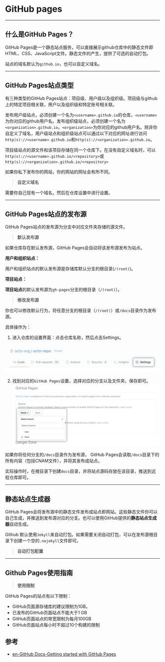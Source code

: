 # GitHub pages

---

## 什么是GitHub Pages？

GitHub Pages是一个静态站点服务，可以直接展示github仓库中的静态文件即HTML、CSS、JavaScript文件。静态文件的产生，提供了可选的自动打包。

站点的域名默认为`github.io`，也可以自定义域名。

---

## GitHub Pages站点类型

有三种类型的GitHub Pages站点：项目级、用户级以及组织级。项目级与github上的特定项目相关联，用户以及组织级和特定账号相关联。

发布用户级站点，必须创建一个名为`<username>.github.io`的仓库，`<username>`为你对应的github用户名。发布组织级站点，必须创建一个名为`<organization>.github.io`，`<organization>`为你对应的github用户名。除非你自定义了域名，用户级站点和组织级站点可以通过以下对应的网址进行访问`http(s)://<username>.github.io`和`http(s)://<organization>.github.io`。

项目级站点的源文件和该项目存储在同一个仓库下。在没有自定义域名时，可以`http(s)://<username>.github.io/<repository>`或`http(s)://<organization>.github.io/<repository>`

如果你私下发布你的网站，你的网站的网址会有所不同。

> **自定义域名**

需要你自己现有一个域名，然后在仓库设置中进行设置。

---

## GitHub Pages站点的发布源

GitHub Pages站点的发布源为分支中对应文件夹存储的源文件。

> **默认发布源**

如果仓库存在默认发布源，GitHub Pages会自动将该发布源发布为站点。

**用户和组织站点：**

用户和组织站点的默认发布源是存储库默认分支的根目录(`/(root)`)。

**项目站点：**

**项目站点**的默认发布源为`gh-pages`分支的根目录（`/(root)`）。

> **修改发布源**

你也可以修改默认行为，将任意分支的根目录（`/(root)`）或`/docs`目录作为发布源。

具体操作为：

1. 进入仓库的设置界面：点击仓库名称，然后点击Settings。

![img](./img/settings.png)

2. 找到对应的`GitHub Pages`设置，选择对应的分支以及文件夹，保存即可。
![img](./img/githubpages.png)

如果你将任何分支的`/docs`目录作为发布源， GitHub Pages会读取`/docs`目录下的所有内容（包括CNAM文件），并将其发布成站点。

实际操作时，在根目录下创建`docs`目录，并将站点源码存放在该目录，推送到远程仓库即可。

---

## 静态站点生成器

GitHub Pages会将发布源中的静态文件发布成站点即网站。这些静态文件你可以自己生成，并推送到发布源对应的分支。也可以使用GitHub提供的**静态站点生成器**自动生成。

Github 默认使用`Jekyll`来自动打包。如果需要关闭自动打包，可以在发布源根目录下创建一个空的`.nojekyll`文件即可。

> **自动打包配置**

---

## Github Pages使用指南

> **使用限制**

GitHub Pages的站点有以下限制：

+ GitHub页面源存储库的建议限制为1GB。
+ 已发布的GitHub页面站点不能大于1 GB
+ GitHub页面站点的带宽限制为每月100GB
+ GitHub页面站点每小时不超过10个构建的限制

## 参考

+ [en-GitHub Docs-Getting started with GitHub Pages
](https://docs.github.com/en/github/working-with-github-pages/getting-started-with-github-pages)
